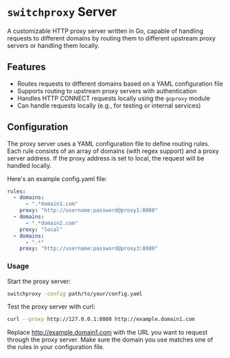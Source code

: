 # `switchproxy` Server

A customizable HTTP proxy server written in Go, capable of handling requests to different domains by routing them to different upstream proxy servers or handling them locally.

## Features

- Routes requests to different domains based on a YAML configuration file
- Supports routing to upstream proxy servers with authentication
- Handles HTTP CONNECT requests locally using the `goproxy` module
- Can handle requests locally (e.g., for testing or internal services)

## Configuration
The proxy server uses a YAML configuration file to define routing rules. Each rule consists of an array of domains (with regex support) and a proxy server address. If the proxy address is set to local, the request will be handled locally.

Here's an example config.yaml file:

```yaml
rules:
  - domains:
      - ".*domain1.com"
    proxy: "http://username:password@proxy1:8080"
  - domains:
      - ".*domain2.com"
    proxy: "local"
  - domains:
      - ".*"
    proxy: "http://username:password@proxy3:8080"
```

### Usage
Start the proxy server:
```bash
switchproxy -config path/to/your/config.yaml
```

Test the proxy server with curl:
```bash
curl --proxy http://127.0.0.1:8080 http://example.domain1.com
```

Replace http://example.domain1.com with the URL you want to request through the proxy server. Make sure the domain you use matches one of the rules in your configuration file.